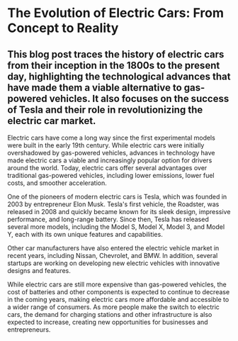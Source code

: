 # The Evolution of Electric Cars: From Concept to Reality

## This blog post traces the history of electric cars from their inception in the 1800s to the present day, highlighting the technological advances that have made them a viable alternative to gas-powered vehicles. It also focuses on the success of Tesla and their role in revolutionizing the electric car market.

Electric cars have come a long way since the first experimental models were built in the early 19th century. While electric cars were initially overshadowed by gas-powered vehicles, advances in technology have made electric cars a viable and increasingly popular option for drivers around the world. Today, electric cars offer several advantages over traditional gas-powered vehicles, including lower emissions, lower fuel costs, and smoother acceleration.

One of the pioneers of modern electric cars is Tesla, which was founded in 2003 by entrepreneur Elon Musk. Tesla's first vehicle, the Roadster, was released in 2008 and quickly became known for its sleek design, impressive performance, and long-range battery. Since then, Tesla has released several more models, including the Model S, Model X, Model 3, and Model Y, each with its own unique features and capabilities.

Other car manufacturers have also entered the electric vehicle market in recent years, including Nissan, Chevrolet, and BMW. In addition, several startups are working on developing new electric vehicles with innovative designs and features.

While electric cars are still more expensive than gas-powered vehicles, the cost of batteries and other components is expected to continue to decrease in the coming years, making electric cars more affordable and accessible to a wider range of consumers. As more people make the switch to electric cars, the demand for charging stations and other infrastructure is also expected to increase, creating new opportunities for businesses and entrepreneurs.
